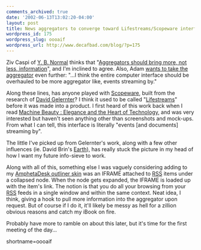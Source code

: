 ```yaml
---
comments_archived: true
date: '2002-06-13T13:02:20-04:00'
layout: post
title: News aggregators to converge toward Lifestreams/Scopeware interface?
wordpress_id: 175
wordpress_slug: oooaif
wordpress_url: http://www.decafbad.com/blog/?p=175
---
```

<p>Ziv Caspi of <a href="http://radio.weblogs.com/0106548/">Y. B. Normal</a> thinks that "<a href="http://radio.weblogs.com/0106548/2002/06/13.html#a25">Aggregators should bring more, not less, information</a>", and I'm inclined to agree.  Also, Adam <a href="http://ipwebdev.com/radio/2002/06/11.php#a193">wants to take the aggregator</a> even further: "...I think the entire computer interface should be overhauled to be more aggregator like, events streaming by."</p>
<p>Along these lines, has anyone played with <a href="http://www.scopeware.com/products/prod_overview.html">Scopeware</a>, built from the research of <a href="http://www.edge.org/3rd_cluture/bios/gelernter.html">David Gelernter</a>?    I think it used to be called "<a href="http://www.acm.org/sigchi/chi96/proceedings/videos/Fertig/etf.htm">Lifestreams</a>" before it was made into a product.  I first heard of this work back when I read <A href="http://www.amazon.com/exec/obidos/ASIN/046504316X/0xdecafbad-20">Machine Beauty : Elegance and the Heart of Technology</a>, and was very interested but haven't seen anything other than screenshots and mock-ups.  From what I can tell, this interface is literally "events [and documents] streaming by".</p>
<p>The little I've picked up from Gelernter's work, along with a few other influences (ie. David Brin's <a href="http://www.amazon.com/exec/obidos/ASIN/055329024X/0xdecafbad-20">Earth</a>), has really stuck the picture in my head of how I want my future info-sieve to work.  </p>
<p>Along with all of this, something else I was vaguely considering adding to my <a href="http://www.decafbad.com/news_archives/000187.phtml#000187">AmphetaDesk outliner skin</a> was an IFRAME attached to <a href="http://www.decafbad.com/twiki/bin/view/Main/RSS">RSS</a> items under a collapsed node.  When the node gets expanded, the IFRAME is loaded up with the item's link.  The notion is that you do all your browsing from your <a href="http://www.decafbad.com/twiki/bin/view/Main/RSS">RSS</a> feeds in a single window and within the same context.  Neat idea, I think, giving a hook to pull more information into the aggregator upon request.  But of course if I do it, it'll likely be messy as hell for a zillion obvious reasons and catch my iBook on fire.</p>
<p>Probably have more to ramble on about this later, but it's time for the first meeting of the day...</p>
<!--more-->
shortname=oooaif
